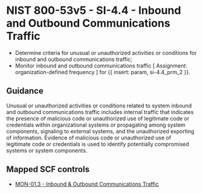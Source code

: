 # NIST 800-53v5 - SI-4.4 - Inbound and Outbound Communications Traffic
- Determine criteria for unusual or unauthorized activities or conditions for inbound and outbound communications traffic;
- Monitor inbound and outbound communications traffic \[ Assignment: organization-defined frequency \] for {{ insert: param, si-4.4_prm_2 }}.
## Guidance
Unusual or unauthorized activities or conditions related to system inbound and outbound communications traffic includes internal traffic that indicates the presence of malicious code or unauthorized use of legitimate code or credentials within organizational systems or propagating among system components, signaling to external systems, and the unauthorized exporting of information. Evidence of malicious code or unauthorized use of legitimate code or credentials is used to identify potentially compromised systems or system components.
## Mapped SCF controls
- [MON-01.3 - Inbound & Outbound Communications Traffic](../scf/mon-013-inbound&outboundcommunicationstraffic.md)